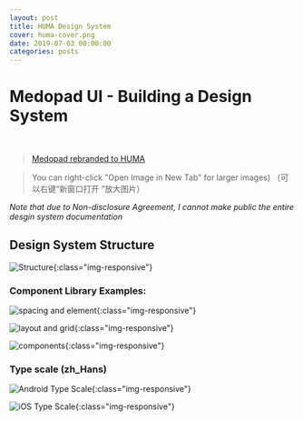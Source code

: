 ```yaml
---
layout: post
title: HUMA Design System
cover: huma-cover.png
date: 2019-07-03 00:00:00
categories: posts
---
```


# Medopad UI - Building a Design System
<br>

> [Medopad rebranded to HUMA](https://www.telegraph.co.uk/technology/2020/04/15/medopad-rebrands-acquires-firms-boost-remote-monitoring-patients/)


> You can right-click "Open Image in New Tab" for larger images)
（可以右键“新窗口打开 ”放大图片）

*Note that due to Non-disclosure Agreement, I cannot make public the entire desgin system documentation*

## Design System Structure

![Structure]({{site.baseurl}}/assets/medopad/huma-design-system.png){:class="img-responsive"}

### Component Library Examples:

![spacing and element]({{site.baseurl}}/assets/medopad/spacing-and-element.png){:class="img-responsive"}

![layout and grid]({{site.baseurl}}/assets/medopad/layout-and-grid.png){:class="img-responsive"}

![components]({{site.baseurl}}/assets/medopad/components.png){:class="img-responsive"}


### Type scale (zh_Hans)

![Android Type Scale]({{site.baseurl}}/assets/medopad/androidtypescale.png){:class="img-responsive"}

![iOS Type Scale]({{site.baseurl}}/assets/medopad/iostypescale.png){:class="img-responsive"}
